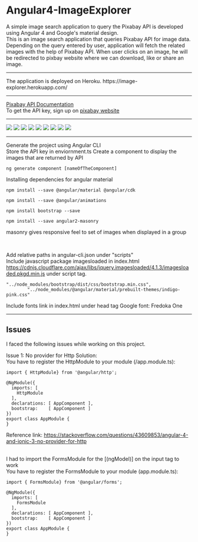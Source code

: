 # Angular4-ImageExplorer
A simple image search application to query the Pixabay API is developed using Angular 4 and Google's material design. 
<br>
This is an image search application that queries Pixabay API for image data. Depending on the query entered by user, application will fetch the related images with the help of Pixabay API. When user clicks on an image, he will be redirected to pixbay website where we can download, like or share an image.
<hr>
The application is deployed on Heroku. https://image-explorer.herokuapp.com/ 
<hr>
<a href="https://pixabay.com/api/docs/">Pixabay API Documentation</a>
<br>
To get the API key, sign up on <a href="https://pixabay.com/">pixabay website</a>
<hr>
<img src="https://github.com/patilankita79/Angular4-ImageExplorer/blob/master/Screenshots/4_QueryTexas1.png" />
<img src="https://github.com/patilankita79/Angular4-ImageExplorer/blob/master/Screenshots/4_QueryTexas1.png" />
<img src="https://github.com/patilankita79/Angular4-ImageExplorer/blob/master/Screenshots/6_QueryIndia.png" />
<img src="https://github.com/patilankita79/Angular4-ImageExplorer/blob/master/Screenshots/1_consoleOutput.png" />
<img src="https://github.com/patilankita79/Angular4-ImageExplorer/blob/master/Screenshots/2_ConsoleOp.png" />
<img src="https://github.com/patilankita79/Angular4-ImageExplorer/blob/master/Screenshots/3_consoleOp.png" />
<img src="https://github.com/patilankita79/Angular4-ImageExplorer/blob/master/Screenshots/7.png" />
<img src="https://github.com/patilankita79/Angular4-ImageExplorer/blob/master/Screenshots/8_masonryEffect.png" />
<img src="https://github.com/patilankita79/Angular4-ImageExplorer/blob/master/Screenshots/9_masonryEffect.png" />


<hr>
Generate the project using Angular CLI <br>
Store the API key in enviornment.ts
Create a component to display the images that are returned by API

```
ng generate component [nameOfTheComponent]
```
Installing dependencies for angular material
```
npm install --save @angular/material @angular/cdk
```
```
npm install --save @angular/animations
```
```
npm install bootstrap --save
```
```
npm install --save angular2-masonry
```
masonry gives responsive feel to set of images when displayed in a group

<br>

Add relative paths in angular-cli.json under "scripts" <br>
Include javascript package imagesloaded in index.html
https://cdnjs.cloudflare.com/ajax/libs/jquery.imagesloaded/4.1.3/imagesloaded.pkgd.min.js under script tag.

```
"../node_modules/bootstrap/dist/css/bootstrap.min.css",
        "../node_modules/@angular/material/prebuilt-themes/indigo-pink.css"
```
Include fonts link in index.html under head tag
Google font: Fredoka One
<link href="https://fonts.googleapis.com/css?family=Fredoka+One" rel="stylesheet">


<hr>
<h2>Issues</h2>
I faced the following issues while working on this project.

Issue 1: No provider for Http
Solution: <br>
You have to register the HttpModule to your module (/app.module.ts):

```
import { HttpModule} from '@angular/http';

@NgModule({
  imports: [
    HttpModule
  ],
  declarations: [ AppComponent ],
  bootstrap:    [ AppComponent ]
})
export class AppModule {
}
```

Reference link: https://stackoverflow.com/questions/43609853/angular-4-and-ionic-3-no-provider-for-http

<br>
 I had to import the FormsModule for the [(ngModel)] on the input tag to work<br>
 You have to register the FormsModule to your module (app.module.ts):

```
import { FormsModule} from '@angular/forms';

@NgModule({
  imports: [
    FormsModule
  ],
  declarations: [ AppComponent ],
  bootstrap:    [ AppComponent ]
})
export class AppModule {
}
```



